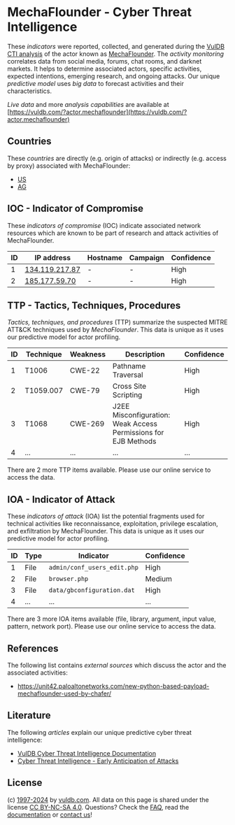 # MechaFlounder - Cyber Threat Intelligence

These _indicators_ were reported, collected, and generated during the [VulDB CTI analysis](https://vuldb.com/?kb.cti) of the actor known as [MechaFlounder](https://vuldb.com/?actor.mechaflounder). The _activity monitoring_ correlates data from social media, forums, chat rooms, and darknet markets. It helps to determine associated actors, specific activities, expected intentions, emerging research, and ongoing attacks. Our unique _predictive model_ uses _big data_ to forecast activities and their characteristics.

_Live data_ and more _analysis capabilities_ are available at [https://vuldb.com/?actor.mechaflounder](https://vuldb.com/?actor.mechaflounder)

## Countries

These _countries_ are directly (e.g. origin of attacks) or indirectly (e.g. access by proxy) associated with MechaFlounder:

* [US](https://vuldb.com/?country.us)
* [AG](https://vuldb.com/?country.ag)

## IOC - Indicator of Compromise

These _indicators of compromise_ (IOC) indicate associated network resources which are known to be part of research and attack activities of MechaFlounder.

ID | IP address | Hostname | Campaign | Confidence
-- | ---------- | -------- | -------- | ----------
1 | [134.119.217.87](https://vuldb.com/?ip.134.119.217.87) | - | - | High
2 | [185.177.59.70](https://vuldb.com/?ip.185.177.59.70) | - | - | High

## TTP - Tactics, Techniques, Procedures

_Tactics, techniques, and procedures_ (TTP) summarize the suspected MITRE ATT&CK techniques used by _MechaFlounder_. This data is unique as it uses our predictive model for actor profiling.

ID | Technique | Weakness | Description | Confidence
-- | --------- | -------- | ----------- | ----------
1 | T1006 | CWE-22 | Pathname Traversal | High
2 | T1059.007 | CWE-79 | Cross Site Scripting | High
3 | T1068 | CWE-269 | J2EE Misconfiguration: Weak Access Permissions for EJB Methods | High
4 | ... | ... | ... | ...

There are 2 more TTP items available. Please use our online service to access the data.

## IOA - Indicator of Attack

These _indicators of attack_ (IOA) list the potential fragments used for technical activities like reconnaissance, exploitation, privilege escalation, and exfiltration by MechaFlounder. This data is unique as it uses our predictive model for actor profiling.

ID | Type | Indicator | Confidence
-- | ---- | --------- | ----------
1 | File | `admin/conf_users_edit.php` | High
2 | File | `browser.php` | Medium
3 | File | `data/gbconfiguration.dat` | High
4 | ... | ... | ...

There are 3 more IOA items available (file, library, argument, input value, pattern, network port). Please use our online service to access the data.

## References

The following list contains _external sources_ which discuss the actor and the associated activities:

* https://unit42.paloaltonetworks.com/new-python-based-payload-mechaflounder-used-by-chafer/

## Literature

The following _articles_ explain our unique predictive cyber threat intelligence:

* [VulDB Cyber Threat Intelligence Documentation](https://vuldb.com/?kb.cti)
* [Cyber Threat Intelligence - Early Anticipation of Attacks](https://www.scip.ch/en/?labs.20201022)

## License

(c) [1997-2024](https://vuldb.com/?kb.changelog) by [vuldb.com](https://vuldb.com/?kb.about). All data on this page is shared under the license [CC BY-NC-SA 4.0](https://creativecommons.org/licenses/by-nc-sa/4.0/). Questions? Check the [FAQ](https://vuldb.com/?kb.faq), read the [documentation](https://vuldb.com/?kb) or [contact us](https://vuldb.com/?contact)!
